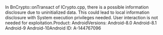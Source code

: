 In BnCrypto::onTransact of ICrypto.cpp, there is a possible information disclosure due to uninitialized data. This could lead to local information disclosure with System execution privileges needed. User interaction is not needed for exploitation.Product: AndroidVersions: Android-8.0 Android-8.1 Android-9 Android-10Android ID: A-144767096